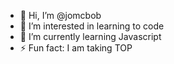 - 👋 Hi, I’m @jomcbob
- 👀 I’m interested in learning to code
- 🌱 I’m currently learning Javascript
- ⚡ Fun fact: I am taking TOP



<!---
jomcbob/jomcbob is a ✨ special ✨ repository because its `README.md` (this file) appears on your GitHub profile.
You can click the Preview link to take a look at your changes.
--->
